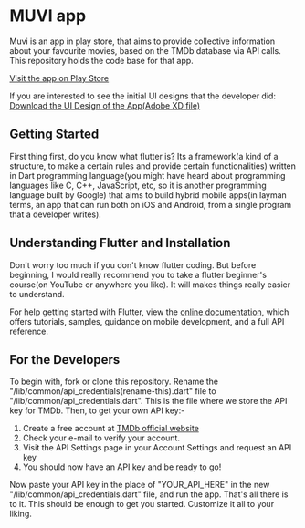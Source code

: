 # MUVI app

Muvi is an app in play store, that aims to provide collective information about your favourite movies, based on the TMDb database via API calls. This repository holds the code base for that app.

[Visit the app on Play Store](https://play.google.com/store/apps/details?id=com.application.muvi_app&hl=en&gl=IN)

If you are interested to see the initial UI designs that the developer did:
[Download the UI Design of the App(Adobe XD file)](http://bit.ly/2YqgRRk)

## Getting Started

First thing first, do you know what flutter is? Its a framework(a kind of a structure, to make a certain rules and provide certain functionalities) written in Dart programming language(you might have heard about programming languages like C, C++, JavaScript, etc, so it is another programming language built by Google) that aims to build hybrid mobile apps(in layman terms, an app that can run both on iOS and Android, from a single program that a developer writes).

## Understanding Flutter and Installation

Don't worry too much if you don't know flutter coding. But before beginning, I would really recommend you to take a flutter beginner's course(on YouTube or anywhere you like). It will makes things really easier to understand. 

For help getting started with Flutter, view the [online documentation](https://flutter.dev/docs), which offers tutorials, samples, guidance on mobile development, and a full API reference.

## For the Developers

To begin with, fork or clone this repository. Rename the "/lib/common/api_credentials(rename-this).dart" file to "/lib/common/api_credentials.dart". This is the file where we store the API key for TMDb. 
Then, to get your own API key:-

1.  Create a free account at [TMDb official website](https://www.themoviedb.org/signup)
2.  Check your e-mail to verify your account.
3.  Visit the API Settings page in your Account Settings and request an API key
4.  You should now have an API key and be ready to go!

Now paste your API key in the place of "YOUR_API_HERE" in the new "/lib/common/api_credentials.dart" file, and run the app. That's all there is to it. This should be enough to get you started. Customize it all to your liking.

